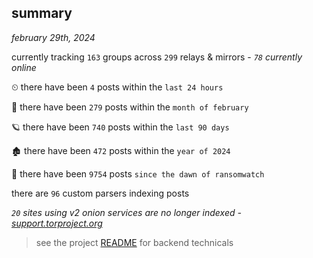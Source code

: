 
## summary
_february 29th, 2024_

currently tracking `163` groups across `299` relays & mirrors - _`78` currently online_

⏲ there have been `4` posts within the `last 24 hours`

🦈 there have been `279` posts within the `month of february`

🪐 there have been `740` posts within the `last 90 days`

🏚 there have been `472` posts within the `year of 2024`

🦕 there have been `9754` posts `since the dawn of ransomwatch`

there are `96` custom parsers indexing posts

_`20` sites using v2 onion services are no longer indexed - [support.torproject.org](https://support.torproject.org/onionservices/v2-deprecation/)_

> see the project [README](https://github.com/joshhighet/ransomwatch#ransomwatch--) for backend technicals
